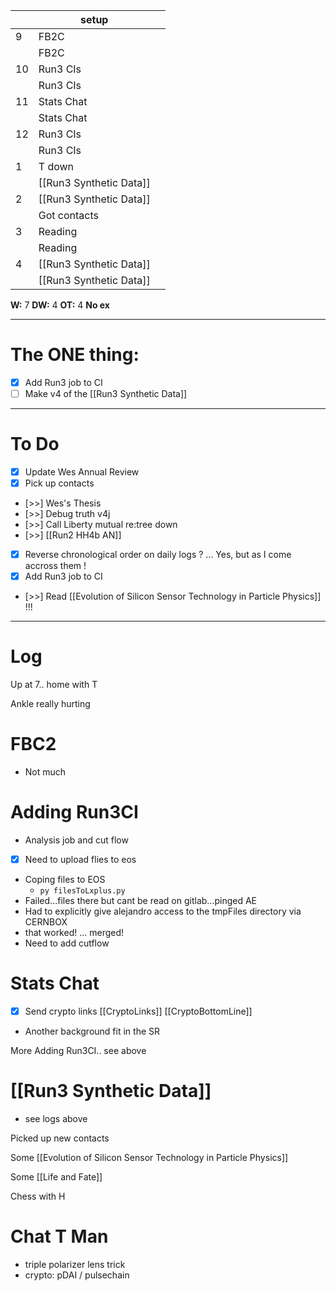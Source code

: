 
|     | setup                   |     |
| --- | ----------------------- | --- |
| 9   | FB2C                    |     |
|     | FB2C                    |     |
| 10  | Run3 CIs                |     |
|     | Run3 CIs                |     |
| 11  | Stats Chat              |     |
|     | Stats Chat              |     |
| 12  | Run3 CIs                |     |
|     | Run3 CIs                |     |
| 1   | T down                  |     |
|     | [[Run3 Synthetic Data]] |     |
| 2   | [[Run3 Synthetic Data]] |     |
|     | Got contacts            |     |
| 3   | Reading                 |     |
|     | Reading                 |     |
| 4   | [[Run3 Synthetic Data]] |     |
|     | [[Run3 Synthetic Data]] |     |

**W:** 7 
**DW:** 4
**OT:** 4
**No ex**

---
# The ONE thing: 
- [x] Add Run3 job to CI
- [ ] Make v4 of the [[Run3 Synthetic Data]]

---
# To Do

- [x] Update Wes Annual Review
- [x] Pick up contacts
- [>>] Wes's Thesis
- [>>] Debug truth v4j
- [>>]  Call Liberty mutual re:tree down
- [>>]  [[Run2 HH4b AN]]
- [x] Reverse chronological order on daily logs ? ... Yes, but as I come accross them !
- [x]  Add Run3 job to CI
- [>>] Read [[Evolution of Silicon Sensor Technology in Particle Physics]] !!!


---

# Log

Up at 7.. home with T 

Ankle really hurting
# FBC2
- Not much


# Adding Run3CI 
- Analysis job and cut flow
- [x] Need to upload flies to eos
- Coping files to EOS
	- `py filesToLxplus.py `
- Failed...files there but cant be read on gitlab...pinged AE
- Had to explicitly give alejandro access to the tmpFiles directory via CERNBOX
- that worked! ... merged! 
- Need to add cutflow

# Stats Chat
- [x] Send crypto links
	[[CryptoLinks]]
	[[CryptoBottomLine]]
- Another background fit in the SR


More Adding Run3CI.. see above

# [[Run3 Synthetic Data]]
- see logs above

Picked up new contacts

Some [[Evolution of Silicon Sensor Technology in Particle Physics]] 

Some [[Life and Fate]]


Chess with H 

# Chat T Man
- triple polarizer lens trick 
- crypto: pDAI / pulsechain 

